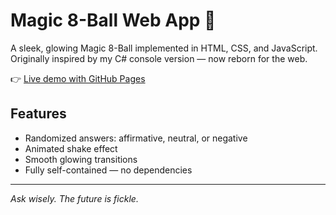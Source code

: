 # Magic 8-Ball Web App 🎱

A sleek, glowing Magic 8-Ball implemented in HTML, CSS, and JavaScript.  
Originally inspired by my C# console version — now reborn for the web.

👉 [Live demo with GitHub Pages](https://yourusername.github.io/magic8ball-web/)

## Features
- Randomized answers: affirmative, neutral, or negative
- Animated shake effect
- Smooth glowing transitions
- Fully self-contained — no dependencies

---

*Ask wisely. The future is fickle.*

